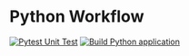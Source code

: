 # Python Workflow

[![Pytest Unit Test](https://github.com/netizener/abc/actions/workflows/pytest-app.yml/badge.svg)](https://github.com/netizener/abc/actions/workflows/pytest-app.yml)
[![Build Python application](https://github.com/netizener/abc/actions/workflows/build-python-app.yml/badge.svg)](https://github.com/netizener/abc/actions/workflows/build-python-app.yml)
